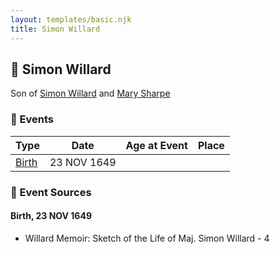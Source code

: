 ```yaml
---
layout: templates/basic.njk
title: Simon Willard
---
```

## 🔵 Simon Willard

Son of [Simon Willard](/people/8/86485776) and [Mary Sharpe](/people/1/10735316)

### 📆 Events

Type | Date | Age at Event | Place
------ | ------ | ------ | ------
[Birth](#event-event-2) | 23 NOV 1649 |  |

### 📰 Event Sources

#### <a id="event-event-2"></a> Birth, 23 NOV 1649
* Willard Memoir: Sketch of the Life of Maj. Simon Willard  - 4